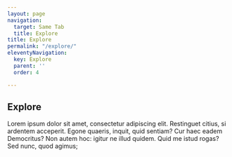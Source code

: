 ```yaml
---
layout: page
navigation:
  target: Same Tab
  title: Explore
title: Explore
permalink: "/explore/"
eleventyNavigation:
  key: Explore
  parent: ''
  order: 4

---
```

## Explore

Lorem ipsum dolor sit amet, consectetur adipiscing elit. Restinguet citius, si ardentem acceperit. Egone quaeris, inquit, quid sentiam? Cur haec eadem Democritus? Non autem hoc: igitur ne illud quidem. Quid me istud rogas? Sed nunc, quod agimus;